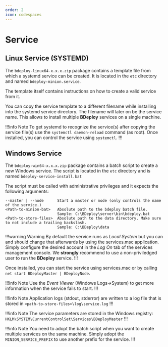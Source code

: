```yaml
---
order: 2
icon: codespaces
---
```

# Service

## Linux Service (SYSTEMD)
The `bdeploy-linux64-x.x.x.zip` package contains a template file from which a systemd service can be created. It is
located in the `etc` directory and named `bdeploy-minion.service`.

The template itself contains instructions on how to create a valid service from it.

You can copy the service template to a different filename while installing into the systemd service directory. The
filename will later on be the service name. This allows to install multiple **BDeploy** services on a single machine.

!!!info Note 
To get systemd to recognize the service(s) after copying the service file(s) use the `systemctl daemon-reload` command (as root).
Once installed, you can control the service using `systemctl`.
!!!

## Windows Service

The `bdeploy-win64-x.x.x.zip` package contains a batch script to create a new Windows service. The script is located in 
the `etc` directory and is named `bdeploy-service-install.bat`

The script must be called with administrative privileges and it expects the following arguments:

```
--master | --node      Start a master or node (only controls the name of the service.)
<Path-to-minion-bat>   Absolute path to the bdeploy batch file. 
                       Sample: C:\BDeploy\server\bin\bdeploy.bat
<Path-to-store-files>  Absolute path to the data directory. Make sure to not include a trailing backslash.
                       Sample: C:\BDeploy\data
```

!!!warning Warning
By default the service runs as _Local System_ but you can and should change that afterwards by using the services.msc application. Simply configure the desired account in the _Log On_ tab of the services management console. We **strongly** recommend to use a non-priviledged user to run the **BDeploy** service.
!!!

Once installed, you can start the service using services.msc or by calling `net start BDeployMaster | BDeployNode`.

!!!info Note
Use the _Event Viewer_ (Windows Logs->System) to get more information when the service fails to start.
!!!

!!!info Note
Application logs (stdout, stderror) are written to a log file that is stored in `<path-to-store-files>\log\service.log`
!!!

!!!info Note
The service parameters are stored in the Windows registry: `HKLM\SYSTEM\CurrentControlSet\Services\BDeployMaster`
!!!

!!!info Note
You need to adopt the batch script when you want to create multiple services on the same machine. Simply adopt the
`MINION_SERVICE_PREFIX` to use another prefix for the service.
!!!